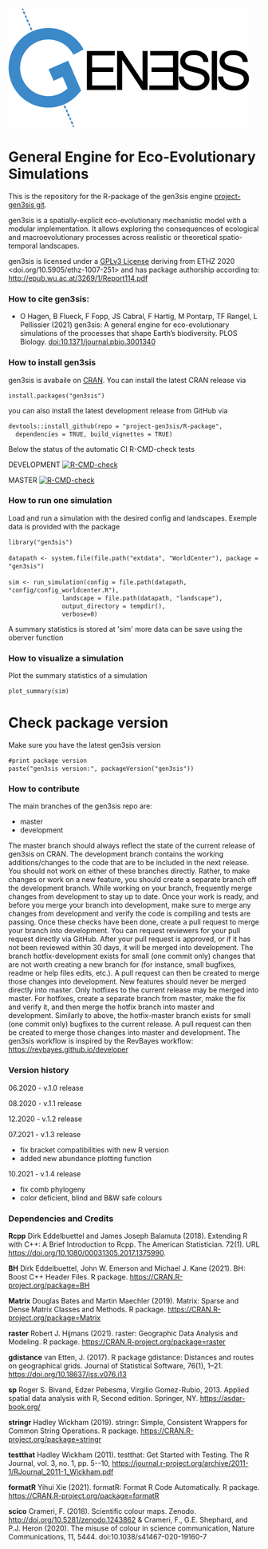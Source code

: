 ![gen3sis](./inst/logo/gen3sis_logo.png)


# General Engine for Eco-Evolutionary Simulations

This is the repository for the R-package of the gen3sis engine [project-gen3sis git](https://github.com/project-gen3sis/R-package).

gen3sis is a spatially-explicit eco-evolutionary mechanistic model with a modular implementation. It allows exploring the consequences of ecological and macroevolutionary processes across realistic or theoretical spatio-temporal landscapes.

gen3sis is licensed under a [GPLv3 License](https://www.gnu.org/licenses/gpl-3.0.html) deriving from ETHZ 2020 <doi.org/10.5905/ethz-1007-251> and has package authorship according to: http://epub.wu.ac.at/3269/1/Report114.pdf

### How to cite gen3sis:
* O Hagen, B Flueck, F Fopp, JS Cabral, F Hartig, M Pontarp, TF Rangel, L Pellissier (2021) gen3sis: A general engine for eco-evolutionary simulations of the processes that shape Earth’s biodiversity. PLOS Biology. [doi:10.1371/journal.pbio.3001340](https://doi.org/10.1371/journal.pbio.3001340)


### How to install gen3sis

gen3sis is avabaile on [CRAN](https://CRAN.R-project.org/package=gen3sis). You can install the latest CRAN release via

```{r}
install.packages("gen3sis")
```

you can also install the latest development release from GitHub via 

```{r}
devtools::install_github(repo = "project-gen3sis/R-package", 
  dependencies = TRUE, build_vignettes = TRUE)
```
Below the status of the automatic CI R-CMD-check tests

DEVELOPMENT [![R-CMD-check](https://github.com/project-gen3sis/R-package/actions/workflows/R-CMD-check.yaml/badge.svg?branch=development)](https://github.com/project-gen3sis/R-package/actions/workflows/R-CMD-check.yaml)

MASTER [![R-CMD-check](https://github.com/project-gen3sis/R-package/actions/workflows/R-CMD-check.yaml/badge.svg?branch=master)](https://github.com/project-gen3sis/R-package/actions/workflows/R-CMD-check.yaml)
### How to run one simulation

Load and run a simulation with the desired config and landscapes. Exemple data is provided with the package
```{r}
library("gen3sis")

datapath <- system.file(file.path("extdata", "WorldCenter"), package = "gen3sis")

sim <- run_simulation(config = file.path(datapath, "config/config_worldcenter.R"), 
               landscape = file.path(datapath, "landscape"),
               output_directory = tempdir(),
               verbose=0)
```
A summary statistics is stored at 'sim' more data can be save using the oberver function

### How to visualize a simulation

Plot the summary statistics of a simulation

```{r}
plot_summary(sim)
```

# Check package version

Make sure you have the latest gen3sis version

```{r}
#print package version
paste("gen3sis version:", packageVersion("gen3sis"))
```

### How to contribute
The main branches of the gen3sis repo are:
*	master
*	development

The master branch should always reflect the state of the current release of gen3sis on CRAN. The development branch contains the working additions/changes to the code that are to be included in the next release.
You should not work on either of these branches directly. Rather, to make changes or work on a new feature, you should create a separate branch off the development branch. While working on your branch, frequently merge changes from development to stay up to date. Once your work is ready, and before you merge your branch into development, make sure to merge any changes from development and verify the code is compiling and tests are passing. Once these checks have been done, create a pull request to merge your branch into development. You can request reviewers for your pull request directly via GitHub. After your pull request is approved, or if it has not been reviewed within 30 days, it will be merged into development. 
The branch hotfix-development exists for small (one commit only) changes that are not worth creating a new branch for (for instance, small bugfixes, readme or help files edits, etc.). A pull request can then be created to merge those changes into development.
New features should never be merged directly into master. Only hotfixes to the current release may be merged into master. For hotfixes, create a separate branch from master, make the fix and verify it, and then merge the hotfix branch into master and development. Similarly to above, the hotfix-master branch exists for small (one commit only) bugfixes to the current release. A pull request can then be created to merge those changes into master and development.
The gen3sis workflow is inspired by the RevBayes workflow: https://revbayes.github.io/developer

### Version history
06.2020 - v.1.0 release

08.2020 - v.1.1 release	 

12.2020 - v.1.2 release	 

07.2021 - v.1.3 release	 

- fix bracket compatibilities with new R version
- added new abundance plotting function 

10.2021 - v.1.4 release

- fix comb phylogeny
- color deficient, blind and B&W safe colours

### Dependencies and Credits

**Rcpp** Dirk Eddelbuettel and James Joseph Balamuta (2018). Extending R with C++: A Brief Introduction to Rcpp. The American Statistician. 72(1). URL https://doi.org/10.1080/00031305.2017.1375990.

**BH** Dirk Eddelbuettel, John W. Emerson and Michael J. Kane (2021). BH: Boost C++ Header Files. R package. https://CRAN.R-project.org/package=BH

**Matrix** Douglas Bates and Martin Maechler (2019). Matrix: Sparse and Dense Matrix Classes and Methods. R package. https://CRAN.R-project.org/package=Matrix

**raster** Robert J. Hijmans (2021). raster: Geographic Data Analysis and Modeling. R package. https://CRAN.R-project.org/package=raster

**gdistance** van Etten, J. (2017). R package gdistance: Distances and routes on geographical grids. Journal of Statistical Software, 76(1), 1–21. https://doi.org/10.18637/jss.v076.i13

**sp** Roger S. Bivand, Edzer Pebesma, Virgilio Gomez-Rubio, 2013. Applied spatial data analysis with R, Second edition. Springer, NY. https://asdar-book.org/

**stringr** Hadley Wickham (2019). stringr: Simple, Consistent Wrappers for Common String Operations. R package. https://CRAN.R-project.org/package=stringr

**testthat** Hadley Wickham (2011). testthat: Get Started with Testing. The R Journal, vol. 3, no. 1, pp. 5--10, https://journal.r-project.org/archive/2011-1/RJournal_2011-1_Wickham.pdf

**formatR** Yihui Xie (2021). formatR: Format R Code Automatically. R package. https://CRAN.R-project.org/package=formatR

**scico** Crameri, F. (2018). Scientific colour maps. Zenodo. http://doi.org/10.5281/zenodo.1243862 & Crameri, F., G.E. Shephard, and P.J. Heron (2020). The misuse of colour in science communication, Nature Communications, 11, 5444. doi:10.1038/s41467-020-19160-7
